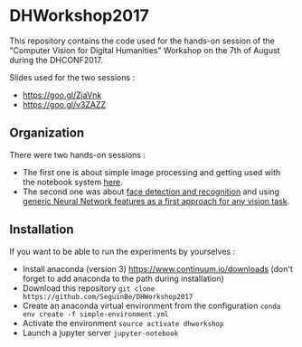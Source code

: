 # DHWorkshop2017

This repository contains the code used for the hands-on session of the "Computer Vision for Digital Humanities" Workshop on the 7th of August during the DHCONF2017.

Slides used for the two sessions :

- https://goo.gl/ZjaVnk
- https://goo.gl/v3ZAZZ

## Organization

There were two hands-on sessions :

- The first one is about simple image processing and getting used with the notebook system [here](https://github.com/SeguinBe/DHWorkshop2017/blob/master/first-session/WS-DH17.ipynb).
- The second one was about [face detection and recognition](https://github.com/SeguinBe/DHWorkshop2017/blob/master/second-session/Faces/Face%20Detection%20and%20Identification.ipynb) and using [generic Neural Network features as a first approach for any vision task](https://github.com/SeguinBe/DHWorkshop2017/blob/master/second-session/Generic%20CNN/Generic%20Convolutional%20Features.ipynb).

## Installation

If you want to be able to run the experiments by yourselves :

- Install anaconda (version 3) https://www.continuum.io/downloads (don't forget to add anaconda to the path during installation)
- Download this repository `git clone https://github.com/SeguinBe/DHWorkshop2017`
- Create an anaconda virtual environment from the configuration `conda env create -f simple-environment.yml`
- Activate the environment `source activate dhworkshop`
- Launch a jupyter server `jupyter-notebook`
